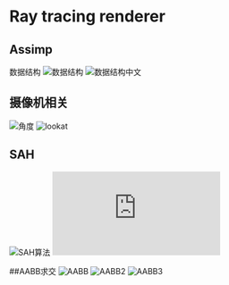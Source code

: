 ﻿# Ray tracing renderer
## Assimp
数据结构
![数据结构](https://learnopengl-cn.github.io/img/03/01/assimp_structure.png)
![数据结构中文](https://img-blog.csdnimg.cn/c14dd58304574f15b897b14dbadd27eb.png?x-oss-process=image/watermark,type_ZHJvaWRzYW5zZmFsbGJhY2s,shadow_50,text_Q1NETiBARWxzYeeahOi_t-W8nw==,size_20,color_FFFFFF,t_70,g_se,x_16)

## 摄像机相关
![角度](https://imgconvert.csdnimg.cn/aHR0cHM6Ly9sZWFybm9wZW5nbC1jbi5naXRodWIuaW8vaW1nLzAxLzA5L2NhbWVyYV9waXRjaF95YXdfcm9sbC5wbmc?x-oss-process=image/format,png)
![lookat](https://imgconvert.csdnimg.cn/aHR0cHM6Ly9sZWFybm9wZW5nbC1jbi5naXRodWIuaW8vaW1nLzAxLzA5L2NhbWVyYV9heGVzLnBuZw?x-oss-process=image/format,png)

## SAH
![SAH算法](https://img-blog.csdnimg.cn/d0d3093dac504cb39a824347314ad790.png?x-oss-process=image/watermark,type_d3F5LXplbmhlaQ,shadow_50,text_Q1NETiBA5Y2X6YWS54yr,size_20,color_FFFFFF,t_70,g_se,x_16)
![SAH代价](https://latex.codecogs.com/gif.latex?c%28A%2CB%29%3D%5Cfrac%7BS%28A%29%7D%7BS%28C%29%7Da&plus;%5Cfrac%7BS%28B%29%7D%7BS%28C%29%7Db&plus;0.125)

##AABB求交
![AABB](https://img-blog.csdnimg.cn/c3915d7530124de0a15cac58f206424e.png?x-oss-process=image/watermark,type_ZmFuZ3poZW5naGVpdGk,shadow_10,text_aHR0cHM6Ly9ibG9nLmNzZG4ubmV0L3dlaXhpbl80NDE3NjY5Ng==,size_16,color_FFFFFF,t_70)
![AABB2](https://img-blog.csdnimg.cn/04ea114d9ae04990ac1d531645b01f7b.png?x-oss-process=image/watermark,type_ZmFuZ3poZW5naGVpdGk,shadow_10,text_aHR0cHM6Ly9ibG9nLmNzZG4ubmV0L3dlaXhpbl80NDE3NjY5Ng==,size_16,color_FFFFFF,t_70)
![AABB3](https://pic2.zhimg.com/80/v2-37f0a8f9cbbfb4b6a91b855cb7606a6d_720w.webp)